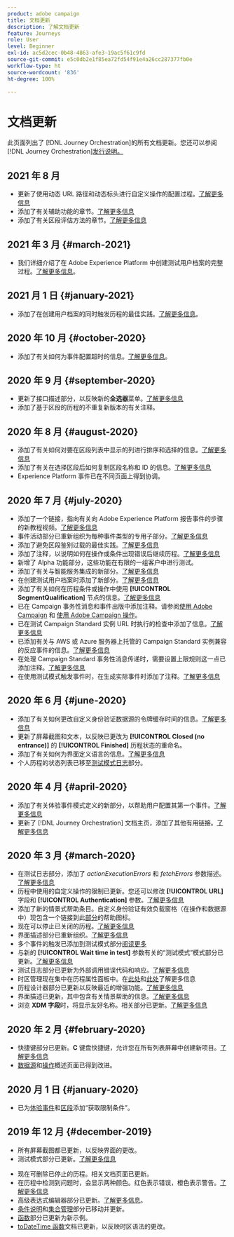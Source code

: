 ```yaml
---
product: adobe campaign
title: 文档更新
description: 了解文档更新
feature: Journeys
role: User
level: Beginner
exl-id: ac5d2cec-0b48-4863-afe3-19ac5f61c9fd
source-git-commit: e5c0db2e1f85ea72fd54f91e4a26cc287377fb0e
workflow-type: ht
source-wordcount: '836'
ht-degree: 100%

---
```


# 文档更新

此页面列出了
[!DNL Journey Orchestration]的所有文档更新。您还可以参阅 [!DNL Journey Orchestration][发行说明。](../release-notes/release-notes.md)

## 2021 年 8 月

* 更新了使用动态 URL 路径和动态标头进行自定义操作的配置过程。[了解更多信息](../action/url-configuration.md)
* 添加了有关辅助功能的章节。[了解更多信息](../about/user-interface.md#accessibility)
* 添加了有关区段评估方法的章节。[了解更多信息](../segment/about-segments.md#evaluation-method-in-journey-orchestration)

## 2021 年 3 月 {#march-2021}

* 我们详细介绍了在 Adobe Experience Platform 中创建测试用户档案的完整过程。[了解更多信息](../building-journeys/creating-test-profiles.md)。

## 2021 月 1 日 {#january-2021}

* 添加了在创建用户档案的同时触发历程的最佳实践。[了解更多信息](../about/limitations.md#journeys-limitation-profile-creation)。

## 2020 年 10 月 {#october-2020}

* 添加了有关如何为事件配置超时的信息。[了解更多信息](../building-journeys/event-activities.md#listening-to-events-during-a-specific-time)。

## 2020 年 9 月 {#september-2020}

* 更新了接口描述部分，以反映新的&#x200B;**全选器**&#x200B;菜单。[了解更多信息](../about/user-interface.md)
* 添加了基于区段的历程的不重复新版本的有关注释。

## 2020 年 8 月 {#august-2020}

* 添加了有关如何对要在区段列表中显示的列进行排序和选择的信息。[了解更多信息](../building-journeys/segment-qualification-events.md)
* 添加了有关在选择区段后如何复制区段名称和 ID 的信息。[了解更多信息](../building-journeys/segment-qualification-events.md)
* Experience Platform 事件已在不同页面上得到协调。

## 2020 年 7 月 {#july-2020}

* 添加了一个链接，指向有关向 Adobe Experience Platform 报告事件的步骤的新教程视频。[了解更多信息](../building-journeys/sharing-overview.md)
* 事件活动部分已重新组织为每种事件类型的专用子部分。[了解更多信息](../building-journeys/event-activities.md)
* 添加了避免区段鉴别过载的最佳实践。[了解更多信息](../building-journeys/segment-qualification-events.md#speed-segment-qualification)
* 添加了注释，以说明如何在操作或条件出现错误后继续历程。[了解更多信息](../about/troubleshooting.md#section_h3q_kqk_fhb)
* 新增了 Alpha 功能部分，这些功能在有限的一组客户中进行测试。
* 添加了有关与智能服务集成的新部分。[了解更多信息](../ai-services/ai-services-overview.md)
* 在创建测试用户档案时添加了新部分。[了解更多信息](../building-journeys/testing-the-journey.md)
* 添加了有关如何在历程条件或操作中使用 **[!UICONTROL SegmentQualification]** 节点的信息。[了解更多信息](../building-journeys/segment-qualification-events.md)
* 已在 Campaign 事务性消息和事件出版中添加注释。请参阅[使用 Adobe Campaign](../action/working-with-adobe-campaign.md) 和 [使用 Adobe Campaign 操作](../building-journeys/using-adobe-campaign-actions.md)。
* 已在测试 Campaign Standard 实例 URL 时执行的检查中添加了信息。[了解更多信息](../action/working-with-adobe-campaign.md)
* 已添加有关与 AWS 或 Azure 服务器上托管的 Campaign Standard 实例兼容的反应事件的信息。[了解更多信息](../building-journeys/reaction-events.md)
* 在处理 Campaign Standard 事务性消息传递时，需要设置上限规则这一点已添加注释。[了解更多信息](../action/working-with-adobe-campaign.md)
* 在使用测试模式触发事件时，在生成实际事件时添加了注释。[了解更多信息](../building-journeys/testing-the-journey.md#firing_events)

## 2020 年 6 月 {#june-2020}

* 添加了有关如何更改自定义身份验证数据源的令牌缓存时间的信息。[了解更多信息](../datasource/external-data-sources.md#section_wjp_nl5_nhb)
* 更新了屏幕截图和文本，以反映已更改为 **[!UICONTROL Closed (no entrance)]** 的 **[!UICONTROL Finished]** 历程状态的重命名。
* 添加了有关如何为界面定义语言的信息。[了解更多信息](../about/user-interface.md)
* 个人历程的状态列表已移至[测试模式日志](../building-journeys/testing-the-journey.md#viewing_logs)部分。

## 2020 年 4 月 {#april-2020}

* 添加了有关体验事件模式定义的新部分，以帮助用户配置其第一个事件。[了解更多信息](../event/experience-event-schema.md)
* 更新了 [!DNL Journey Orchestration] 文档主页，添加了其他有用链接。[了解更多信息](../../journey-orchestration-home.md)

## 2020 年 3 月 {#march-2020}

* 在测试日志部分，添加了 _actionExecutionErrors_ 和 _fetchErrors_ 参数描述。[了解更多信息](../building-journeys/testing-the-journey.md#viewing_logs)
* 历程中使用的自定义操作的限制已更新。您还可以修改 **[!UICONTROL URL]** 字段和 **[!UICONTROL Authentication]** 参数。[了解更多信息](../action/about-custom-action-configuration.md)
* 添加了新的情景式帮助条目。自定义身份验证有效负载窗格（在操作和数据源中）现包含一个链接到此[部分](../datasource/external-data-sources.md#section_wjp_nl5_nhb)的帮助图标。
* 现在可以停止已关闭的历程。[了解更多信息](../building-journeys/using-the-journey-designer.md)
* 界面描述部分已重新组织。[了解更多信息](../about/user-interface.md)
* 多个事件的触发已添加到测试模式部分[阅读更多](../building-journeys/testing-the-journey.md#firing_events)
* 与新的 **[!UICONTROL Wait time in test]** 参数有关的“测试模式”模式部分已更新。[了解更多信息](../building-journeys/testing-the-journey.md)
* 测试日志部分已更新为外部调用错误代码和响应。[了解更多信息](../building-journeys/testing-the-journey.md#viewing_logs)
* 时区管理现在集中在历程属性面板中。在[此处](../building-journeys/changing-properties.md#timezone)和[此处](../building-journeys/timezone-management.md)了解更多信息
* 历程设计器部分已更新以反映最近的增强功能。[了解更多信息](../building-journeys/using-the-journey-designer.md)
* 界面描述已更新，其中包含有关情景帮助的信息。[了解更多信息](../about/user-interface.md#section_ksq_zr1_ffb)
* 浏览 **XDM 字段**&#x200B;时，将显示友好名称。相关部分已更新。[了解更多信息](../about/user-interface.md#friendly-names-display)

## 2020 年 2 月 {#february-2020}

* 快捷键部分已更新。**C** 键盘快捷键，允许您在所有列表屏幕中创建新项目。[了解更多信息](../about/user-interface.md#section_ksq_zr1_ffb)
* [数据源](../datasource/about-data-sources.md)和[操作](../action/action.md)概述页面已得到改进。

## 2020 月 1 日 {#january-2020}

* 已为[体验事件](../datasource/adobe-experience-platform-data-source.md)和[区段](../functions/functioninsegment.md)添加“获取限制条件”。

<!--* The [getBestSendTime documentation](../functions/functiongetbestsendtime.md) has been updated.-->

## 2019 年 12 月 {#december-2019}

* 所有屏幕截图都已更新，以反映界面的更改。
* 测试模式部分已更新。[了解更多信息](../building-journeys/testing-the-journey.md)
<!--* A warning has been added in the [email send time optimization](../building-journeys/wait-activity.md) and [predictive fatigue scores](../ai-services/leveraging-fatigue-scores.md) sections. These capabilities are only available to customers who use the [Adobe Experience Platform Data Connector](https://experienceleague.adobe.com/docs/campaign-standard/using/integrating-with-adobe-cloud/adobe-experience-platform/data-connector/aep-about-data-connector.html).-->
* 现在可删除已停止的历程。相关文档页面已更新。
* 在历程中检测到问题时，会显示两种颜色。红色表示错误，橙色表示警告。[了解更多信息](../about/troubleshooting.md)
* 高级表达式编辑器部分已更新。[了解更多信息](../expression/expressionadvanced.md)。
* [条件说明](../expression/conditional-instruction.md)和[集合管理](../expression/collection-management-functions.md)部分已移动并更新。
* [函数](../expression/functions.md)部分已更新为新示例。
* [toDateTime 函数](../functions/functiontodatetime.md)文档已更新，以反映时区语法的更改。
